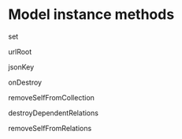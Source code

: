 # Model instance methods

set

urlRoot

jsonKey

onDestroy

removeSelfFromCollection

destroyDependentRelations

removeSelfFromRelations

